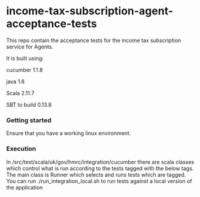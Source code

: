 income-tax-subscription-agent-acceptance-tests
======================

This repo contain the acceptance tests for the income tax subscription service for Agents.

It is built using:

cucumber 1.1.8

java 1.8

Scala 2.11.7

SBT to build 0.13.8
    
### Getting started

Ensure that you have a working linux environment.

###  Execution
In /src/test/scala/uk/gov/hmrc/integration/cucumber there are scala classes which control what is run according to the tests tagged with the below tags. The main class is Runner which selects and runs tests which are tagged. You can run ./run_integration_local.sh to run tests against a local version of the application
